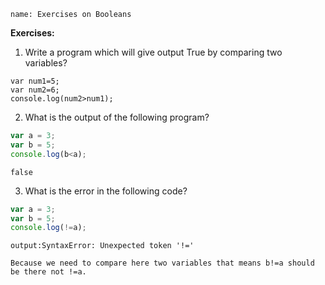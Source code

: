 ```ngMeta
name: Exercises on Booleans
```

**Exercises:**

1. Write a program which will give output True by comparing two variables?

```solution
var num1=5;
var num2=6;
console.log(num2>num1);
```

2. What is the output of the following program?

```javascript
var a = 3;
var b = 5;
console.log(b<a);
```

```solution
false
```

3. What is the error in the following code?

```javascript
var a = 3;
var b = 5;
console.log(!=a);
```
```solution
output:SyntaxError: Unexpected token '!=' 

Because we need to compare here two variables that means b!=a should be there not !=a.
```
